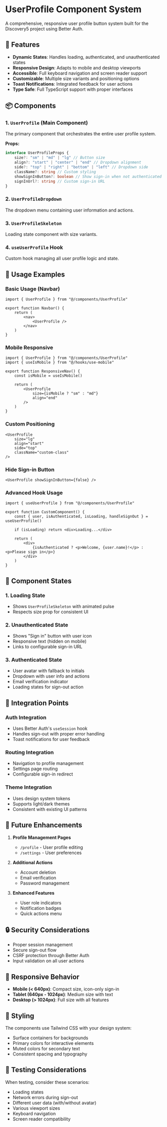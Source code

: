 # UserProfile Component System

A comprehensive, responsive user profile button system built for the Discovery5 project using Better Auth.

## 🚀 Features

- **Dynamic States**: Handles loading, authenticated, and unauthenticated states
- **Responsive Design**: Adapts to mobile and desktop viewports
- **Accessible**: Full keyboard navigation and screen reader support
- **Customizable**: Multiple size variants and positioning options
- **Toast Notifications**: Integrated feedback for user actions
- **Type Safe**: Full TypeScript support with proper interfaces

## 📦 Components

### 1. `UserProfile` (Main Component)

The primary component that orchestrates the entire user profile system.

**Props:**

```typescript
interface UserProfileProps {
	size?: "sm" | "md" | "lg" // Button size
	align?: "start" | "center" | "end" // Dropdown alignment
	side?: "top" | "right" | "bottom" | "left" // Dropdown side
	className?: string // Custom styling
	showSignInButton?: boolean // Show sign-in when not authenticated
	signInUrl?: string // Custom sign-in URL
}
```

### 2. `UserProfileDropdown`

The dropdown menu containing user information and actions.

### 3. `UserProfileSkeleton`

Loading state component with size variants.

### 4. `useUserProfile` Hook

Custom hook managing all user profile logic and state.

## 🎯 Usage Examples

### Basic Usage (Navbar)

```tsx
import { UserProfile } from "@/components/UserProfile"

export function Navbar() {
	return (
		<nav>
			<UserProfile />
		</nav>
	)
}
```

### Mobile Responsive

```tsx
import { UserProfile } from "@/components/UserProfile"
import { useIsMobile } from "@/hooks/use-mobile"

export function ResponsiveNav() {
	const isMobile = useIsMobile()

	return (
		<UserProfile
			size={isMobile ? "sm" : "md"}
			align="end"
		/>
	)
}
```

### Custom Positioning

```tsx
<UserProfile
	size="lg"
	align="start"
	side="top"
	className="custom-class"
/>
```

### Hide Sign-in Button

```tsx
<UserProfile showSignInButton={false} />
```

### Advanced Hook Usage

```tsx
import { useUserProfile } from "@/components/UserProfile"

export function CustomComponent() {
	const { user, isAuthenticated, isLoading, handleSignOut } = useUserProfile()

	if (isLoading) return <div>Loading...</div>

	return (
		<div>
			{isAuthenticated ? <p>Welcome, {user.name}!</p> : <p>Please sign in</p>}
		</div>
	)
}
```

## 🎨 Component States

### 1. Loading State

- Shows `UserProfileSkeleton` with animated pulse
- Respects size prop for consistent UI

### 2. Unauthenticated State

- Shows "Sign in" button with user icon
- Responsive text (hidden on mobile)
- Links to configurable sign-in URL

### 3. Authenticated State

- User avatar with fallback to initials
- Dropdown with user info and actions
- Email verification indicator
- Loading states for sign-out action

## 🔧 Integration Points

### Auth Integration

- Uses Better Auth's `useSession` hook
- Handles sign-out with proper error handling
- Toast notifications for user feedback

### Routing Integration

- Navigation to profile management
- Settings page routing
- Configurable sign-in redirect

### Theme Integration

- Uses design system tokens
- Supports light/dark themes
- Consistent with existing UI patterns

## 🎯 Future Enhancements

1. **Profile Management Pages**

   - `/profile` - User profile editing
   - `/settings` - User preferences

2. **Additional Actions**

   - Account deletion
   - Email verification
   - Password management

3. **Enhanced Features**
   - User role indicators
   - Notification badges
   - Quick actions menu

## 🔒 Security Considerations

- Proper session management
- Secure sign-out flow
- CSRF protection through Better Auth
- Input validation on all user actions

## 📱 Responsive Behavior

- **Mobile (< 640px)**: Compact size, icon-only sign-in
- **Tablet (640px - 1024px)**: Medium size with text
- **Desktop (> 1024px)**: Full size with all features

## 🎨 Styling

The components use Tailwind CSS with your design system:

- Surface containers for backgrounds
- Primary colors for interactive elements
- Muted colors for secondary text
- Consistent spacing and typography

## 🧪 Testing Considerations

When testing, consider these scenarios:

- Loading states
- Network errors during sign-out
- Different user data (with/without avatar)
- Various viewport sizes
- Keyboard navigation
- Screen reader compatibility
